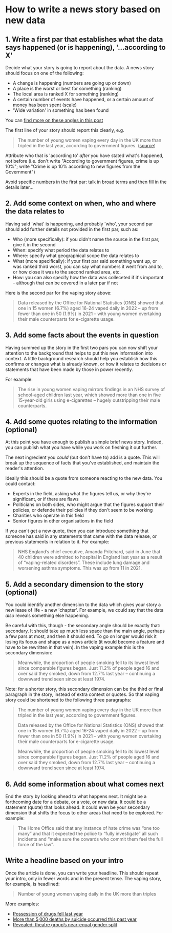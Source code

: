 # How to write a news story based on new data

## 1. Write a first par that establishes what the data says happened (or is happening), '...according to X'

Decide what your story is going to report about the data. A news story should focus on one of the following:

* A change is happening (numbers are going up or down)
* A place is the worst or best for something (ranking)
* The local area is ranked X for something (ranking)
* A certain number of events have happened, or a certain amount of money has been spent (scale)
* 'Wide variation' in something has been found

You can [find more on these angles in this post](https://onlinejournalismblog.com/2020/08/11/here-are-the-7-types-of-stories-most-often-found-in-data/)

The first line of your story should report this clearly, e.g. 

> The number of young women vaping every day in the UK more than tripled in the last year, according to government figures. ([source](https://www.theguardian.com/society/2023/sep/05/young-women-vaping-daily-uk-triples-ons))

Attribute who that is 'according to' *after* you have stated what's happened, not before (i.e. don't write "According to government figures, crime is up 10%"; write "Crime is up 10% according to new figures from the Government")

Avoid specific numbers in the first par: talk in broad terms and then fill in the details later...

## 2. Add some context on when, who and where the data relates to

Having said 'what' is happening, and probably 'who', your second par should add further details not provided in the first par, such as:

* Who (more specifically): if you didn't name the source in the first par, give it in the second
* When: specify what period the data relates to
* Where: specify what geographical scope the data relates to
* What (more specifically): if your first par said something went up, or was ranked third worst, you can say what numbers it went from and to, or how close it was to the second ranked area, etc.
* How: you can also specify how the data was colleceted if it's important - although that can be covered in a later par if not

Here is the second par for the vaping story above:

> Data released by the Office for National Statistics (ONS) showed that one in 15 women (6.7%) aged 16-24 vaped daily in 2022 – up from fewer than one in 50 (1.9%) in 2021 – with young women overtaking their male counterparts for e-cigarette usage.

## 3. Add some facts about the events in question

Having summed up the story in the first two pars you can now shift your attention to the background that helps to put this new information into context. A little background research should help you establish how this confirms or changes what is already known, or how it relates to decisions or statements that have been made by those in power recently.

For example:

> The rise in young women vaping mirrors findings in an NHS survey of school-aged children last year, which showed more than one in five 15-year-old girls using e-cigarettes – hugely outstripping their male counterparts.

## 4. Add some quotes relating to the information (optional)

At this point you have enough to publish a simple brief news story. Indeed, you can publish what you have while you work on fleshing it out further.

The next ingredient you *could* (but don't have to) add is a quote. This will break up the sequence of facts that you've established, and maintain the reader's attention. 

Ideally this should be a quote from someone reacting to the new data. You could contact:

* Experts in the field, asking what the figures tell us, or why they're significant, or if there are flaws
* Politicians on both sides, who might argue that the figures support their policies, or defende their policies if they don't seem to be working
* Charities who operate in this field
* Senior figures in other organisations in the field

If you can't get a new quote, then you can introduce something that someone has said in any statements that came with the data release, or previous statements in relation to it. For example:

> NHS England’s chief executive, Amanda Pritchard, said in June that 40 children were admitted to hospital in England last year as a result of “vaping-related disorders”. These include lung damage and worsening asthma symptoms. This was up from 11 in 2021.

## 5. Add a secondary dimension to the story (optional)

You could identify another dimension to the data which gives your story a new lease of life - a new 'chapter'. For example, we could say that the data *also* reveals something else happening. 

Be careful with this, though - the secondary angle should be exactly that: secondary. It should take up much less space than the main angle, perhaps a few pars at most, and then it should end. To go on longer would risk it losing its focus and shape as a news article (it would become a feature and have to be rewritten in that vein). In the vaping example this is the secondary dimension:

> Meanwhile, the proportion of people smoking fell to its lowest level since comparable figures began. Just 11.2% of people aged 16 and over said they smoked, down from 12.7% last year – continuing a downward trend seen since at least 1974.

Note: for a shorter story, this secondary dimension can be the third or final paragraph in the story, instead of extra context or quotes. So that vaping story could be shortened to the following three paragraphs:

> The number of young women vaping every day in the UK more than tripled in the last year, according to government figures.
>
> Data released by the Office for National Statistics (ONS) showed that one in 15 women (6.7%) aged 16-24 vaped daily in 2022 – up from fewer than one in 50 (1.9%) in 2021 – with young women overtaking their male counterparts for e-cigarette usage.
>
> Meanwhile, the proportion of people smoking fell to its lowest level since comparable figures began. Just 11.2% of people aged 16 and over said they smoked, down from 12.7% last year – continuing a downward trend seen since at least 1974.

## 6. Add some information about what comes next

End the story by looking ahead to what happens next. It might be a forthcoming date for a debate, or a vote, or new data. It could be a statement (quote) that looks ahead. It could even be your secondary dimension that shifts the focus to other areas that need to be explored. For example:

> The Home Office said that any instance of hate crime was “one too many” and that it expected the police to “fully investigate” all such incidents and “make sure the cowards who commit them feel the full force of the law”.

## Write a headline based on your intro

Once the article is done, you can write your headline. This should repeat your intro, only in fewer words and in the present tense. The vaping story, for example, is headlined: 

> Number of young women vaping daily in the UK more than triples

More examples: 

* [Possession of drugs fell last year](https://birminghameastside.com/possession-of-drugs-fell-last-year/)
* [More than 5,000 deaths by suicide occurred this past year](https://birminghameastside.com/more-than-5000-deaths-by-suicide-occurred-this-past-year/)
* [Revealed: theatre group’s near-equal gender split](https://birminghameastside.com/revealed-theatre-groups-near-equal-gender-split/)
